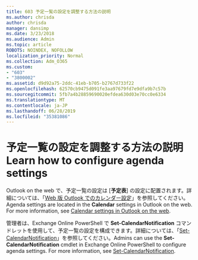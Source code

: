 ```yaml
---
title: 603 予定一覧の設定を調整する方法の説明
ms.author: chrisda
author: chrisda
manager: dansimp
ms.date: 3/23/2018
ms.audience: Admin
ms.topic: article
ROBOTS: NOINDEX, NOFOLLOW
localization_priority: Normal
ms.collection: Adm_O365
ms.custom:
- "603"
- "3800002"
ms.assetid: d9d92a75-2ddc-41eb-b705-b2767d733f22
ms.openlocfilehash: 62570cb9475d091fe3aa97679fd7e9dfa9b7c57b
ms.sourcegitcommit: 5fb7a4b28859690020efdea630d03e70cc0e6334
ms.translationtype: MT
ms.contentlocale: ja-JP
ms.lasthandoff: 06/28/2019
ms.locfileid: "35381086"
---
```

# <a name="learn-how-to-configure-agenda-settings"></a><span data-ttu-id="4c4a0-102">予定一覧の設定を調整する方法の説明</span><span class="sxs-lookup"><span data-stu-id="4c4a0-102">Learn how to configure agenda settings</span></span>

<span data-ttu-id="4c4a0-p101">Outlook on the web で、予定一覧の設定は [**予定表**] の設定に配置されます。詳細については、「[Web 版 Outlook でのカレンダー設定](https://support.office.com/article/12cba5a4-4f95-4d00-bfc3-b694aa67ac8f)」を参照してください。</span><span class="sxs-lookup"><span data-stu-id="4c4a0-p101">Agenda settings are located in the **Calendar** settings in Outlook on the web. For more information, see [Calendar settings in Outlook on the web](https://support.office.com/article/12cba5a4-4f95-4d00-bfc3-b694aa67ac8f).</span></span>

<span data-ttu-id="4c4a0-p102">管理者は、Exchange Online PowerShell で **Set-CalendarNotification** コマンドレットを使用して、予定一覧の設定を構成できます。詳細については、「[Set-CalendarNotification](https://technet.microsoft.com/library/dd351284)」を参照してください。</span><span class="sxs-lookup"><span data-stu-id="4c4a0-p102">Admins can use the **Set-CalendarNotification** cmdlet in Exchange Online PowerShell to configure agenda settings. For more information, see [Set-CalendarNotification](https://technet.microsoft.com/library/dd351284).</span></span>
